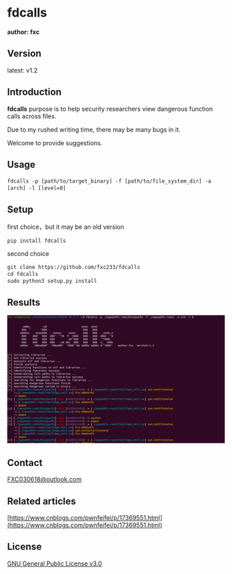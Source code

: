 # fdcalls

**author: fxc**

## Version

latest: v1.2

## Introduction

**fdcalls** purpose is to help security researchers view dangerous function calls across files.

Due to my rushed writing time, there may be many bugs in it.

Welcome to provide suggestions.

## Usage

```shell
fdcalls -p [path/to/target_binary] -f [path/to/file_system_dir] -a [arch] -l [level=0]
```

## Setup

first choice，but it may be an old version

```shell
pip install fdcalls
```

second choice

```shell
git clone https://github.com/fxc233/fdcalls
cd fdcalls
sudo python3 setup.py install
```

## Results

![1](./img/1.png)

## Contact

FXC030618@outlook.com

## Related articles

[https://www.cnblogs.com/pwnfeifei/p/17369551.html](https://www.cnblogs.com/pwnfeifei/p/17369551.html)

## License

[GNU General Public License v3.0](https://github.com/fxc233/fdcalls/blob/main/LICENSE)
